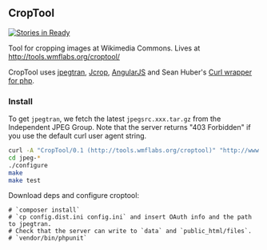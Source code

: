 ## CropTool

[![Stories in Ready](https://badge.waffle.io/danmichaelo/croptool.png?label=ready)](http://waffle.io/danmichaelo/croptool)

Tool for cropping images at Wikimedia Commons. Lives at http://tools.wmflabs.org/croptool/ 

CropTool uses [jpegtran](http://jpegclub.org/jpegtran/), [Jcrop](//github.com/tapmodo/Jcrop), [AngularJS](//angularjs.org/) and Sean Huber's [Curl wrapper for php](//github.com/shuber/curl).

### Install

To get `jpegtran`, we fetch the latest `jpegsrc.xxx.tar.gz` from the Independent JPEG Group. Note that the server returns "403 Forbidden" if you use the default curl user agent string.

```bash
curl -A "CropTool/0.1 (http://tools.wmflabs.org/croptool)" "http://www.ijg.org/files/jpegsrc.v9a.tar.gz" | tar -xz
cd jpeg-*
./configure
make
make test
```

Download deps and configure croptool:

    # `composer install`
    # `cp config.dist.ini config.ini` and insert OAuth info and the path to jpegtran.
    # Check that the server can write to `data` and `public_html/files`.
    # `vendor/bin/phpunit`
